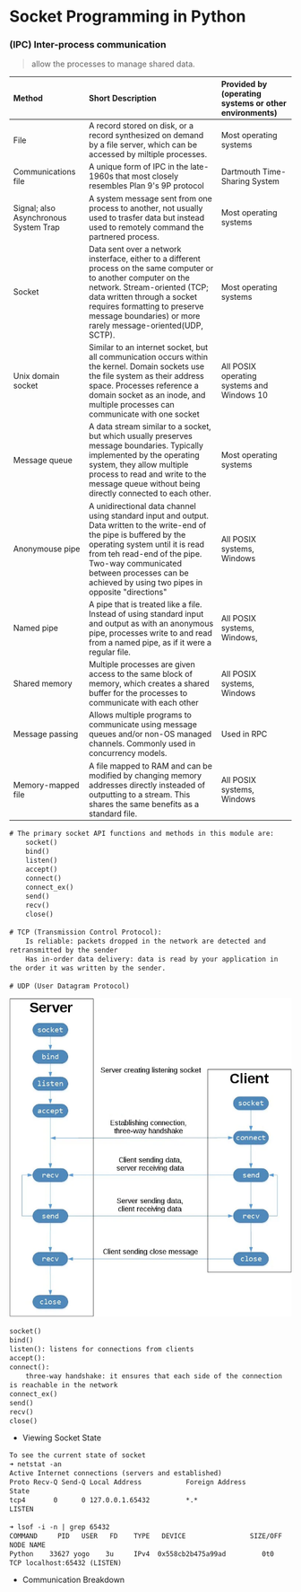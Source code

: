 # Socket Programming in Python


### (IPC) Inter-process communication
> allow the processes to manage shared data.

| Method | Short Description | Provided by (operating systems or other environments) |
|:-------|:------------------|:------------------------------------------------------|
| File| A record stored on disk, or a record synthesized on demand by a file server, which can be accessed by miltiple processes.| Most operating systems|
| Communications file| A unique form of IPC in the late-1960s that most closely resembles Plan 9's 9P protocol| Dartmouth Time-Sharing System|
| Signal; also Asynchronous System Trap| A system message sent from one process to another, not usually used to trasfer data but instead used to remotely command the partnered process.| Most operating systems|
| Socket| Data sent over a network insterface, either to a different process on the same computer or to another computer on the network. Stream-oriented (TCP; data written through a socket requires formatting to preserve message boundaries) or more rarely message-oriented(UDP, SCTP). | Most operating systems|
|Unix domain socket | Similar to an internet socket, but all communication occurs within the kernel. Domain sockets use the file system as their address space. Processes reference a domain socket as an inode, and multiple processes can communicate with one socket | All POSIX operating systems and Windows 10|
|Message queue|A data stream similar to a socket, but which usually preserves message boundaries. Typically implemented by the operating system, they allow multiple process to read and write to the message queue without being directly connected to each other. | Most operating systems |
|Anonymouse pipe|A unidirectional data channel using standard input and output. Data written to the write-end of the pipe is buffered by the operating system until it is read from teh read-end of the pipe. Two-way communicated between processes can be achieved by using two pipes in opposite "directions"| All POSIX systems, Windows|
| Named pipe| A pipe that is treated like a file. Instead of using standard input and output as with an anonymous pipe, processes write to and read from a named pipe, as if it were a regular file.| All POSIX systems, Windows,|
| Shared memory | Multiple processes are given access to the same block of memory, which creates a shared buffer for the processes to communicate with each other| All POSIX systems, Windows|
| Message passing| Allows multiple programs to communicate using message queues and/or non-OS managed channels. Commonly used in concurrency models.| Used in RPC|
| Memory-mapped file| A file mapped to RAM and can be modified by changing memory addresses directly insteaded of outputting to a stream. This shares the same benefits as a standard file.| All POSIX systems, Windows|

```
# The primary socket API functions and methods in this module are:
    socket()
    bind()
    listen()
    accept()
    connect()
    connect_ex()
    send()
    recv()
    close()

# TCP (Transmission Control Protocol):
    Is reliable: packets dropped in the network are detected and retransmitted by the sender
    Has in-order data delivery: data is read by your application in the order it was written by the sender.

# UDP (User Datagram Protocol)
```
![Socket TCP Flow](../../../../../misc/network/sockets-tcp-flow.png)
```
socket()
bind()
listen(): listens for connections from clients
accept():
connect():
    three-way handshake: it ensures that each side of the connection is reachable in the network
connect_ex()
send()
recv()
close()
```

* Viewing Socket State
```
To see the current state of socket
➜ netstat -an
Active Internet connections (servers and established)
Proto Recv-Q Send-Q Local Address           Foreign Address         State
tcp4       0      0 127.0.0.1.65432         *.*                     LISTEN

➜ lsof -i -n | grep 65432
COMMAND     PID   USER   FD    TYPE   DEVICE                SIZE/OFF                NODE NAME
Python    33627 yogo    3u     IPv4  0x558cb2b475a99ad         0t0                  TCP localhost:65432 (LISTEN)
```

* Communication Breakdown
